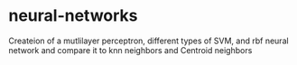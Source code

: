 # neural-networks

Createion of a mutlilayer perceptron, different types of SVM, and rbf neural network and compare it to knn neighbors and Centroid neighbors


